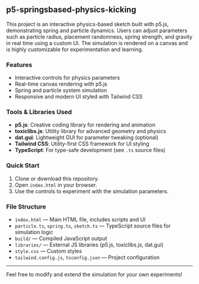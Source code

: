 ## p5-springsbased-physics-kicking

This project is an interactive physics-based sketch built with p5.js, demonstrating spring and particle dynamics. Users can adjust parameters such as particle radius, placement randomness, spring strength, and gravity in real time using a custom UI. The simulation is rendered on a canvas and is highly customizable for experimentation and learning.

### Features
- Interactive controls for physics parameters
- Real-time canvas rendering with p5.js
- Spring and particle system simulation
- Responsive and modern UI styled with Tailwind CSS

### Tools & Libraries Used
- **p5.js**: Creative coding library for rendering and animation
- **toxiclibs.js**: Utility library for advanced geometry and physics
- **dat.gui**: Lightweight GUI for parameter tweaking (optional)
- **Tailwind CSS**: Utility-first CSS framework for UI styling
- **TypeScript**: For type-safe development (see `.ts` source files)

### Quick Start
1. Clone or download this repository.
2. Open `index.html` in your browser.
3. Use the controls to experiment with the simulation parameters.

### File Structure
- `index.html` — Main HTML file, includes scripts and UI
- `particle.ts`, `spring.ts`, `sketch.ts` — TypeScript source files for simulation logic
- `build/` — Compiled JavaScript output
- `libraries/` — External JS libraries (p5.js, toxiclibs.js, dat.gui)
- `style.css` — Custom styles
- `tailwind.config.js`, `tsconfig.json` — Project configuration

---
Feel free to modify and extend the simulation for your own experiments!
